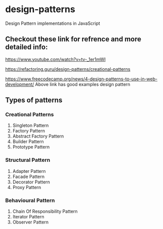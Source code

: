# design-patterns
Design Pattern implementations in JavaScript

## Checkout these link for refrence and more detailed info:

https://www.youtube.com/watch?v=tv-_1er1mWI

https://refactoring.guru/design-patterns/creational-patterns

https://www.freecodecamp.org/news/4-design-patterns-to-use-in-web-development/ 
Above link has good examples design pattern

## Types of patterns

### Creational Patterns

1) Singleton Pattern
2) Factory Pattern
3) Abstract Factory Pattern
4) Builder Pattern
5) Prototype Pattern


### Structural Pattern

1) Adapter Pattern
2) Facade Pattern
3) Decorator Pattern
4) Proxy Pattern


### Behavioural Pattern

1) Chain Of Responsibility Pattern
2) Iterator Pattern
3) Observer Pattern


